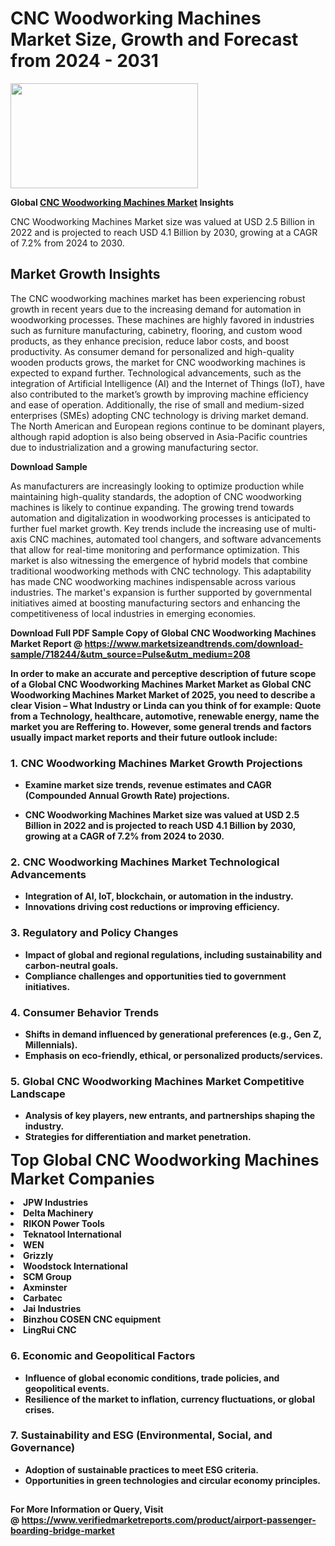 <H1>CNC Woodworking Machines Market Size, Growth and Forecast from 2024 - 2031</H1><img class="aligncenter size-medium wp-image-584254" src="https://thirdeyenews.in/wp-content/uploads/2024/09/Global-Market-Research-300x168.jpeg" alt="" width="300" height="168" /><p><strong>Global&nbsp;<a href="https://www.marketsizeandtrends.com/download-sample/718244/&amp;utm_source=Pulse&amp;utm_medium=208">CNC Woodworking Machines Market</a> Insights</strong></p><p>CNC Woodworking Machines Market size was valued at USD 2.5 Billion in 2022 and is projected to reach USD 4.1 Billion by 2030, growing at a CAGR of 7.2% from 2024 to 2030.</p><p><h2>Market Growth Insights</h2> <p>The CNC woodworking machines market has been experiencing robust growth in recent years due to the increasing demand for automation in woodworking processes. These machines are highly favored in industries such as furniture manufacturing, cabinetry, flooring, and custom wood products, as they enhance precision, reduce labor costs, and boost productivity. As consumer demand for personalized and high-quality wooden products grows, the market for CNC woodworking machines is expected to expand further. Technological advancements, such as the integration of Artificial Intelligence (AI) and the Internet of Things (IoT), have also contributed to the market’s growth by improving machine efficiency and ease of operation. Additionally, the rise of small and medium-sized enterprises (SMEs) adopting CNC technology is driving market demand. The North American and European regions continue to be dominant players, although rapid adoption is also being observed in Asia-Pacific countries due to industrialization and a growing manufacturing sector.</p> <p><strong>Download Sample</strong></p> <p>As manufacturers are increasingly looking to optimize production while maintaining high-quality standards, the adoption of CNC woodworking machines is likely to continue expanding. The growing trend towards automation and digitalization in woodworking processes is anticipated to further fuel market growth. Key trends include the increasing use of multi-axis CNC machines, automated tool changers, and software advancements that allow for real-time monitoring and performance optimization. This market is also witnessing the emergence of hybrid models that combine traditional woodworking methods with CNC technology. This adaptability has made CNC woodworking machines indispensable across various industries. The market's expansion is further supported by governmental initiatives aimed at boosting manufacturing sectors and enhancing the competitiveness of local industries in emerging economies. <p><strong></p><p><span class=""><strong>Download Full PDF Sample Copy of Global CNC Woodworking Machines Market Report</strong> @ <a href="https://www.marketsizeandtrends.com/download-sample/718244/&amp;utm_source=Pulse&amp;utm_medium=208" target="_blank">https://www.marketsizeandtrends.com/download-sample/718244/&amp;utm_source=Pulse&amp;utm_medium=208</a></span></p><p>In order to make an accurate and perceptive description of future scope of a Global&nbsp;CNC Woodworking Machines Market Market as Global&nbsp;CNC Woodworking Machines Market Market of 2025, you need to describe a clear Vision &ndash; What Industry or Linda can you think of for example: Quote from a Technology, healthcare, automotive, renewable energy, name the market you are Reffering to. However, some general trends and factors usually impact market reports and their future outlook include:</p><h3>1.&nbsp;<strong>CNC Woodworking Machines Market Growth Projections</strong></h3><ul><li>Examine market size trends, revenue estimates and CAGR (Compounded Annual Growth Rate) projections.</li><li><p>CNC Woodworking Machines Market size was valued at USD 2.5 Billion in 2022 and is projected to reach USD 4.1 Billion by 2030, growing at a CAGR of 7.2% from 2024 to 2030.</p></li></ul><h3>2.&nbsp;<strong>CNC Woodworking Machines Market Technological Advancements</strong></h3><ul><li>Integration of AI, IoT, blockchain, or automation in the industry.</li><li>Innovations driving cost reductions or improving efficiency.</li></ul><h3>3.&nbsp;<strong>Regulatory and Policy Changes</strong></h3><ul><li>Impact of global and regional regulations, including sustainability and carbon-neutral goals.</li><li>Compliance challenges and opportunities tied to government initiatives.</li></ul><h3>4.&nbsp;<strong>Consumer Behavior Trends</strong></h3><ul><li>Shifts in demand influenced by generational preferences (e.g., Gen Z, Millennials).</li><li>Emphasis on eco-friendly, ethical, or personalized products/services.</li></ul><h3>5.&nbsp;<strong>Global CNC Woodworking Machines Market Competitive Landscape</strong></h3><ul><li>Analysis of key players, new entrants, and partnerships shaping the industry.</li><li>Strategies for differentiation and market penetration.</li></ul><p data-pm-slice="1 1 []"><span style="color: inherit; font-family: inherit; font-size: 25px;">Top Global CNC Woodworking Machines Market Companies</span></p><div class="" data-test-id=""><p><li>JPW Industries</li><li> Delta Machinery</li><li> RIKON Power Tools</li><li> Teknatool International</li><li> WEN</li><li> Grizzly</li><li> Woodstock International</li><li> SCM Group</li><li> Axminster</li><li> Carbatec</li><li> Jai Industries</li><li> Binzhou COSEN CNC equipment</li><li> LingRui CNC</li></p></div><h3>6.&nbsp;<strong>Economic and Geopolitical Factors</strong></h3><ul><li>Influence of global economic conditions, trade policies, and geopolitical events.</li><li>Resilience of the market to inflation, currency fluctuations, or global crises.</li></ul><h3>7.&nbsp;<strong>Sustainability and ESG (Environmental, Social, and Governance)</strong></h3><ul><li>Adoption of sustainable practices to meet ESG criteria.</li><li>Opportunities in green technologies and circular economy principles.</li></ul><h2><strong style="font-size: 14px;">For More Information or Query, Visit @&nbsp;</strong><a style="background-color: #ffffff; font-size: 14px;" href="https://www.marketsizeandtrends.com/report/cnc-woodworking-machines-market/" target="_blank">https://www.verifiedmarketreports.com/product/airport-passenger-boarding-bridge-market</a></h2>
